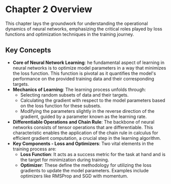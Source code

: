 # Chapter 2 Overview
This chapter lays the groundwork for understanding the operational dynamics of neural networks, emphasizing the critical roles played by loss functions and optimization techniques in the training journey.
## Key Concepts

* **Core of Neural Network Learning**: he fundamental aspect of learning in neural networks is to optimize model parameters in a way that minimizes the loss function. This function is pivotal as it quantifies the model's performance on the provided training data and their corresponding targets.
* **Mechanics of Learning**: The learning process unfolds through:
  * Selecting random subsets of data and their targets.
  * Calculating the gradient with respect to the model parameters based on the loss function for these subsets.
  * Modifying the parameters slightly in the reverse direction of the gradient, guided by a parameter known as the learning rate.
* **Differentiable Operations and Chain Rule**: The backbone of neural networks consists of tensor operations that are differentiable. This characteristic enables the application of the chain rule in calculus for efficient gradient computation, a crucial step in the learning algorithm.
* **Key Components - Loss and Optimizers**: Two vital elements in the training process are:
     * **Loss Function**: It acts as a success metric for the task at hand and is the target for minimization during training.
    * **Optimizer**: These define the methodology for utilizing the loss gradients to update the model parameters. Examples include optimizers like RMSProp and SGD with momentum.

